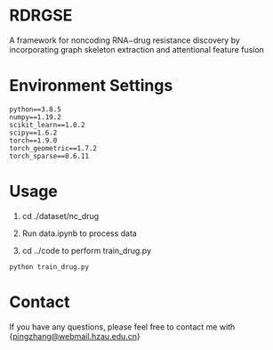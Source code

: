 # RDRGSE
A framework for noncoding RNA−drug resistance discovery by incorporating graph skeleton extraction and attentional feature fusion

# Environment Settings
```
python==3.8.5
numpy==1.19.2
scikit_learn==1.0.2
scipy==1.6.2
torch==1.9.0
torch_geometric==1.7.2
torch_sparse==0.6.11
```
# Usage


1. cd  ./dataset/nc_drug

2. Run data.ipynb to process data
3. cd ../code to perform train_drug.py

```
python train_drug.py
```


# Contact
If you have any questions, please feel free to contact me with {pingzhang@webmail.hzau.edu.cn}
